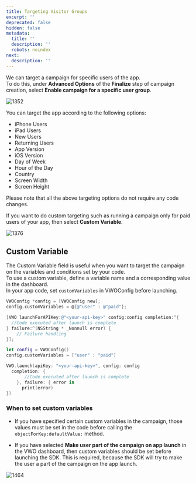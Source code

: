 ```yaml
---
title: Targeting Visitor Groups
excerpt: ''
deprecated: false
hidden: false
metadata:
  title: ''
  description: ''
  robots: noindex
next:
  description: ''
---
```

We can target a campaign for specific users of the app.\
To do this, under **Advanced Options** of the **Finalize** step of campaign creation, select **Enable campaign for a specific user group**.

![1352](https://files.readme.io/5e70393-Screen_Shot_2017-08-02_at_10.22.05_AM.png "Screen Shot 2017-08-02 at 10.22.05 AM.png")

You can target the app according to the following options:

* iPhone Users
* iPad Users
* New Users
* Returning Users
* App Version
* iOS Version
* Day of Week
* Hour of the Day
* Country
* Screen Width
* Screen Height

Please note that all the above targeting options do not require any code changes.

If you want to do custom targeting such as running a campaign only for paid users of your app, then select **Custom Variable**.

![1376](https://files.readme.io/a56ce2a-Screen_Shot_2017-12-12_at_12.37.14_PM.png "Screen Shot 2017-12-12 at 12.37.14 PM.png")

## Custom Variable

The Custom Variable field is useful when you want to target the campaign on the variables and conditions set by your code.\
To use a custom variable, define a variable name and a corresponding value in the dashboard.\
In your app code, set `customVariables` in VWOConfig before launching.

```objectivec Objective-C
VWOConfig *config = [VWOConfig new];
config.customVariables = @{@"user" : @"paid"};

[VWO launchForAPIKey:@"<your-api-key>" config:config completion:^{
  //Code executed after launch is complete
} failure:^(NSString * _Nonnull error) {
	// Failure handling
}];
```
```swift
let config = VWOConfig()
config.customVariables = ["user" : "paid"]

VWO.launch(apiKey: "<your-api-key>", config: config
  completion: {
	   //Code executed after launch is complete     
	}, failure: { error in
      print(error)
})
```

### When to set custom variables

* If you have specified certain custom variables in the campaign, those values must be set in the code before calling the `objectForKey:defaultValue:` method.

* If you have selected **Make user part of the campaign on app launch**  in the VWO dashboard, then custom variables should be set before launching the SDK. This is required, because the SDK will try to make the user a part of the campaign on the app launch.

![1464](https://files.readme.io/9a7e58a-sc.png "sc.png")
